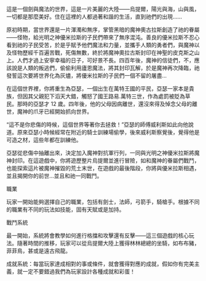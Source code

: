 這是一個劍與魔法的世界，這是一片美麗的大陸——烏提爾，陽光與海，山與風，一切都是那麼美好。住在這裡的人都過著和諧的生活，直到祂們的出現……

原初時期，當世界還是一片渾濁和無序，掌管黑暗的魔神奧古拉斯創造了祂的眷屬——怪物，給光明之神優米拉斯的子民們帶來了無序混沌。善良的優米拉斯不忍心看到祂的子民受苦，於是乎賦予他們魔法和力量，並攜手人類的勇者們，與魔神以及怪物歷經千百遍苦戰，死傷無數，終於將魔神奧拉古斯封印在神聖的皮克斯之山上。人們才過上安寧幸福的日子，可好景不長。四百年後，魔神的信徒們，不，應該說是人類的叛逃們，偷偷利用廬恩魔法，將其封印瓦解，於是魔神再次降臨，祂發誓這次要將世界化為灰燼，將優米拉斯的子民們一個不留的屠盡…

在這個世界裡，你將重生為亞瑟，一個出生在萬特王國的平民，亞瑟一家本是貴族，但因其父親犯下滔天大錯，觸怒了國王路易.萬特三世，作為處罰被貶為草民。那時的亞瑟才 12 歲。四年後，他的父母因病離世，還沒來得及悼念父母的離世，魔神的爪牙已經開始抓向世界。

“這不是你悲傷的時候，這個世界等著你去拯救！”亞瑟的師傅威利斯如此向他說道。原來亞瑟小時候經常在附近的騎士訓練場偷學，後來威利斯察覺後，覺得他是可造之材，這些年都在訓練他。

亞瑟從悲傷中抽離出來，決定加入魔神對抗軍行列，一同與光明之神優米拉斯將魔神封印。在這遊戲中，你將遊歷整片烏提爾並進行冒險，如和魔神的眷屬們戰鬥，也能探索這片被魔神摧毀的荒土末世，在遊戲的最後階段，你將與優米拉斯相遇，並且揭開你的前世…並且和祂一同戰鬥。

職業

玩家一開始能夠選擇自己的職業，包括有劍士，法師，弓箭手，騎槍手。根據不同的職業有不同的玩法如技能，固有天賦或是加持。

戰鬥系統

最一開始，系統將會教學如何進行格擋和攻擊還有反擊——這三個遊戲的核心玩法。隨著時間的推移，玩家可以從烏提爾大陸上獲得林林總總的坐騎，如布布豬，菲菲鳥，甚或是遠古飛龍。

成就系統：每當玩家達成相對的事或條件，就會獲得對應的成就，假如你有完美主義，就一定不要錯過我們為玩家設計各種成就和彩蛋！
